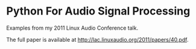 Python For Audio Signal Processing
==================================

Examples from my 2011 Linux Audio Conference talk.  

The full paper is available at http://lac.linuxaudio.org/2011/papers/40.pdf.
